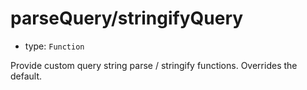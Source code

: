 # parseQuery/stringifyQuery

* type: `Function`

Provide custom query string parse / stringify functions. Overrides the default.
